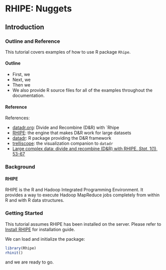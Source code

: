 # RHIPE: Nuggets #

## Introduction ##

### Outline and Reference ###

This tutorial covers examples of how to use R package `Rhipe`.


#### Outline

- First, we 
- Next, we 
- Then we 
- We also provide R source files for all of the examples throughout the documentation.

#### Reference


References:
   - [datadr.org](http://datadr.org): Divide and Recombine (D&R) with `Rhipe
   - [RHIPE](http://github.com/saptarshiguha/RHIPE): the engine that makes D&R work for large datasets
   - [datadr](http://github.com/hafen/datadr): R package providing the D&R framework
   - [trelliscope](http://github.com/hafen/trelliscope): the visualization companion to `datadr`
   - [Large complex data: divide and recombine (D&R) with RHIPE. *Stat*, 1(1), 53-67](http://onlinelibrary.wiley.com/doi/10.1002/sta4.7/full)


### Background ###
<!--
#### Hadoop 
Hadoop is an open source programming framework for distributed computing with massive data sets 
using a cluster of networked computers. It has changed the way many web companies work, bringing 
cluster computing to people with little knowledge of the intricacies of concurrent/distributed 
programming. Part of the reason for its success is that it has a fixed programming paradigm. It 
somewhat restricts what the user can parallelize but once an algorithm has been written the 
‘MapReduce way’, concurrency and distribution over a cluster comes for free.

It consists of two components: the Hadoop Distributed Filesystem and Hadoop MapReduce. They are 
based on the Google Filesystem and Google MapReduce respectively. Companies using these include 
Amazon, Ebay, New York Times, Facebook to name a few. 

#### Hadoop Distributed Filesystem

The Hadoop Distributed Filesystem (HDFS) sits on top of the file system of a computer (called the 
local filesystem). It pools the hard drive space of a cluster or heterogenous computers (e.g. 
different hardware and operating systems) and provides a unified view to the user. For example, with
 a cluster of 10 computers each with 1TB hard drive space available to Hadoop, the HDFS provides a 
user 10 TB of hard drive space. A single file can be bigger than maximum size on the local filesystem 
e.g. 2TB files can be saved on the HDFS. The HDFS is catered to large files and high throughput reads.
 Appends to files are not allowed. Files written to the HDFS are chunked into blocks, each block is 
replicated and saved on different cluster computers. This provides a measure of safety in case of 
transient or permanent computer failures. When a file is written to the HDFS, the client contacts the 
Namenode, a computer that serves as the gateway to the HDFS. It also performs a lot of administrative 
tasks, such as saving the mapping between a file and the location of its block across the cluster and
 so on. The Namenode tells the client which Datanodes (the computers that make up the HDFS) to store 
the data onto. It also tells the client which Datanodes to read the data from when a read request is 
performed. 
#### Hadoop MapReduce

Concurrent programming is difficult to get right. As Herb Sutter put it:

    ... humans are quickly overwhelmed by concurrency and find it much more difficult
        to reason about concurrent than sequential code.

A statistician attempting concurrent programming needs to be aware of race conditions, deadlocks and 
tools to prevent this: locks, semaphores, and mutually exclusive regions etc. An approach suggested by 
Sutter et al (Software and the concurrency revolution, H. Sutter and J. Larus, ACM Queue, Volume 3,
Number 7 2005) is to provide programming models not functions that force the programmer to approach 
her algorithms differently. Once the programmer constructs the algorithm using this model, concurrency 
comes for free. The MapReduce programming model is one example. Correctly coded Condor DAGS are another 
example.

MapReduce (MapReduce: Simplified Data Processing on Large Clusters, Jeffrey Dean and Sanjay Ghemawat,
*Communications of the ACM*, 2008) consists of several embarrassingly parallel splits which are 
evaluated in parallel. This is called the Map. There is a synchronization guard where intermediate 
data created at the end of the Map is exchanged between nodes and another round of parallel computing
 starts, called the Reduce phase. In effect large scale simulation trials in which the programmer 
launches several thousands of independent computations is an example of a Map. Retrieving and collating 
the results (usually done in the R console) is an example of a manual reduce.

In detail, the input to a MapReduce computation is a set of N key,value pairs. The N pairs are 
partitioned into S arbitrary splits. Each split is a unit of computation and is assigned to one 
computing unit on the cluster. Thus the processing of the S splits occurs in parallel. Each split is
processed by a user given function M, that takes a sequence of input key,value pairs and outputs 
(one or many) intermediate key,value pairs. The Hadoop framework will partition the intermediate 
values by the intermediate key. That is intermediate values sharing the same intermediate key are 
grouped together. Once the map is complete, the if there are M distinct intermediate keys, a user 
given function R, will be given an intermediate key and all intermediate values associated with the 
same key. Each processing core is assigned a subset of intermediate keys to reduce and the reduction 
of the M intermediate keys occurs in parallel. The function R, takes an intermediate key, a stream of 
associated intermediate values and returns a final key,value pair or pairs.

The R programmer has used MapReduce ideas. For example, the tapply command splits a vector by a list
 of factors. This the map equivalent: each row of the vector is the value and the keys are the distinct
 levels of the list of factors. The reduce is the user given function applied to the partitions of the 
vector. The xyplot function in lattice takes a formula e.g. $F\sim Y|A*B$, subsets the the data frame by 
the cartesian product of the levels of A and B (the map) and displays each subset (the reduce). Hadoop 
MapReduce generalizes this to a distributed level.
-->
#### RHIPE

RHIPE is the R and Hadoop Integrated Programming Environment. It provides a way to execute Hadoop MapReduce
 jobs completely from within R and with R data structures.


### Getting Started ###

This tutorial assumes RHIPE has been installed on the server.
Please refer to [Install RHIPE](http://www.datadr.org/install.html) for installation guide.

We can load and initialize the package:


```r
library(Rhipe)
rhinit()
```


and we are ready to go.

